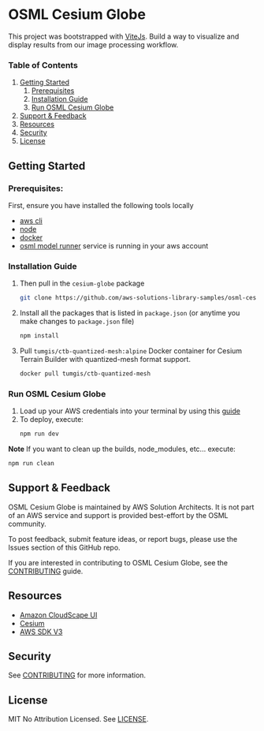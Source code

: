 # OSML Cesium Globe

This project was bootstrapped with [ViteJs](https://vitejs.dev/). Build a way to visualize and display results from our image processing workflow.

### Table of Contents
1. [Getting Started](#getting-started)
    1. [Prerequisites](#prerequisites)
    2. [Installation Guide](#installation-guide)
    3. [Run OSML Cesium Globe](#run-osml-cesium-globe)
2. [Support & Feedback](#support--feedback)
3. [Resources](#resources)
4. [Security](#security)
5. [License](#license)


## Getting Started
### Prerequisites:

First, ensure you have installed the following tools locally

- [aws cli](https://docs.aws.amazon.com/cli/latest/userguide/install-cliv2.html)
- [node](https://nodejs.org/en)
- [docker](https://docs.docker.com/desktop/install/)
- [osml model runner](https://github.com/aws-solutions-library-samples/osml-model-runner) service is running in your aws account

### Installation Guide


1. Then pull in the `cesium-globe` package
   ```sh
   git clone https://github.com/aws-solutions-library-samples/osml-cesium-globe.git
   ```
2. Install all the packages that is listed in `package.json` (or anytime you make changes to `package.json` file)
     ```sh
     npm install
     ```
3. Pull `tumgis/ctb-quantized-mesh:alpine` Docker container for Cesium Terrain Builder with quantized-mesh format support.
     ```sh
     docker pull tumgis/ctb-quantized-mesh
     ```

### Run OSML Cesium Globe
1. Load up your AWS credentials into your terminal by using this [guide](https://docs.aws.amazon.com/cli/latest/userguide/cli-chap-configure.html)
2. To deploy, execute:
   ```sh
   npm run dev
   ```

**Note** If you want to clean up the builds, node_modules, etc... execute:
   ```sh
   npm run clean
   ```

## Support & Feedback

OSML Cesium Globe is maintained by AWS Solution Architects. It is not part of an AWS service and support is provided best-effort by the OSML community.

To post feedback, submit feature ideas, or report bugs, please use the Issues section of this GitHub repo.

If you are interested in contributing to OSML Cesium Globe, see the [CONTRIBUTING](CONTRIBUTING.md) guide.

## Resources

- [Amazon CloudScape UI](https://cloudscape.design/)
- [Cesium](https://cesium.com/platform/cesiumjs/)
- [AWS SDK V3](https://github.com/aws/aws-sdk-js-v3)

## Security

See [CONTRIBUTING](CONTRIBUTING.md#security-issue-notifications) for more information.

## License

MIT No Attribution Licensed. See [LICENSE](LICENSE).
